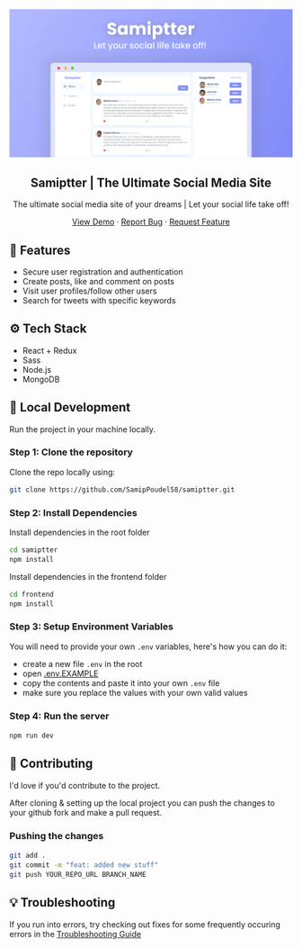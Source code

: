 <a href="https://samiptter.herokuapp.com/">
    <img src="./frontend/public/images/open_graph.png" alt="samiptter preview">
  </a>

  <h2 align="center">Samiptter | The Ultimate Social Media Site</h2>

  <p align="center">The ultimate social media site of your dreams | Let your social life take off!</p>

  <p align="center">
    <a href="https://samiptter.herokuapp.com/">View Demo</a>
    ·
    <a href="https://github.com/SamipPoudel58/samiptter/issues">Report Bug</a>
    ·
    <a href="https://github.com/SamipPoudel58/samiptter/issues">Request Feature</a>
  </p>

## 🌟 Features

- Secure user registration and authentication
- Create posts, like and comment on posts
- Visit user profiles/follow other users
- Search for tweets with specific keywords

## ⚙️ Tech Stack

- React + Redux
- Sass
- Node.js
- MongoDB

## 🚀 Local Development

Run the project in your machine locally.

### Step 1: Clone the repository

Clone the repo locally using:

```sh
git clone https://github.com/SamipPoudel58/samiptter.git
```

### Step 2: Install Dependencies

Install dependencies in the root folder

```sh
cd samiptter
npm install
```

Install dependencies in the frontend folder

```sh
cd frontend
npm install
```

### Step 3: Setup Environment Variables

You will need to provide your own `.env` variables, here's how you can do it:

- create a new file `.env` in the root
- open [.env.EXAMPLE](./.env.EXAMPLE)
- copy the contents and paste it into your own `.env` file
- make sure you replace the values with your own valid values

### Step 4: Run the server

```sh
npm run dev
```

## 🙏 Contributing

I'd love if you'd contribute to the project.

After cloning & setting up the local project you can push the changes to your github fork and make a pull request.

### Pushing the changes

```bash
git add .
git commit -m "feat: added new stuff"
git push YOUR_REPO_URL BRANCH_NAME
```

## 💡 Troubleshooting

If you run into errors, try checking out fixes for some frequently occuring errors in the [Troubleshooting Guide](./TROUBLESHOOTING.md)
